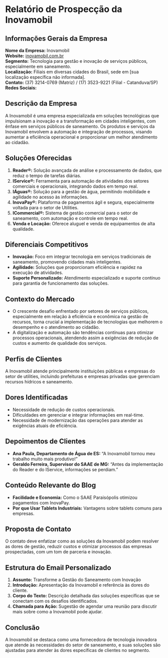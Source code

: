 # Relatório de Prospecção da Inovamobil

## Informações Gerais da Empresa

**Nome da Empresa:** Inovamobil  
**Website:** [inovamobil.com.br](http://www.inovamobil.com.br)  
**Segmento:** Tecnologia para gestão e inovação de serviços públicos, especialmente em saneamento.  
**Localização:** Filiais em diversas cidades do Brasil, sede em [sua localização específica não informada].  
**Contato:** (37) 3214-0769 (Matriz) / (17) 3523-9221 (Filial - Catanduva/SP)  
**Redes Sociais:** 

## Descrição da Empresa
A Inovamobil é uma empresa especializada em soluções tecnológicas que impulsionam a inovação e a transformação em cidades inteligentes, com ênfase em serviços públicos de saneamento. Os produtos e serviços da Inovamobil envolvem a automação e integração de processos, visando aumentar a eficiência operacional e proporcionar um melhor atendimento ao cidadão.

## Soluções Oferecidas
1. **Reader®:** Solução avançada de análise e processamento de dados, que reduz o tempo de tarefas diárias.
2. **IService®:** Ferramenta para automação de atividades dos setores comerciais e operacionais, integrando dados em tempo real.
3. **IÁguas®:** Solução para a gestão de água, permitindo mobilidade e agilidade no acesso às informações.
4. **InovaPay®:** Plataforma de pagamentos ágil e segura, especialmente voltada para o setor de Utilities.
5. **ICommercial®:** Sistema de gestão comercial para o setor de saneamento, com automação e controle em tempo real.
6. **Venda e Locação:** Oferece aluguel e venda de equipamentos de alta qualidade.

## Diferenciais Competitivos
- **Inovação:** Foco em integrar tecnologia em serviços tradicionais de saneamento, promovendo cidades mais inteligentes.
- **Agilidade:** Soluções que proporcionam eficiência e rapidez na execução de atividades.
- **Suporte Personalizado:** Atendimento especializado e suporte contínuo para garantia de funcionamento das soluções.

## Contexto do Mercado
- O crescente desafio enfrentado por setores de serviços públicos, especialmente em relação à eficiência e econômica na gestão de recursos, torna crucial a implementação de tecnologias que melhorem o desempenho e o atendimento ao cidadão.
- A digitalização e automação são tendências contínuas para otimizar processos operacionais, atendendo assim a exigências de redução de custos e aumento de qualidade dos serviços.

## Perfis de Clientes
A Inovamobil atende principalmente instituições públicas e empresas do setor de utilities, incluindo prefeituras e empresas privadas que gerenciam recursos hídricos e saneamento.

## Dores Identificadas
- Necessidade de redução de custos operacionais.
- Dificuldades em gerenciar e integrar informações em real-time.
- Necessidade de modernização das operações para atender as exigências atuais de eficiência.
  
## Depoimentos de Clientes
- **Ana Paula, Departamento de Água de ES:** “A Inovamobil tornou meu trabalho muito mais produtivo!”
- **Geraldo Ferreira, Supervisor do SAAE de MG:** “Antes da implementação do Reader e do IService, informações se perdiam.”
  
## Conteúdo Relevante do Blog
- **Facilidade e Economia:** Como o SAAE Paraisópolis otimizou pagamentos com InovaPay.
- **Por que Usar Tablets Industriais:** Vantagens sobre tablets comuns para empresas.
  
## Proposta de Contato
O contato deve enfatizar como as soluções da Inovamobil podem resolver as dores de gestão, reduzir custos e otimizar processos das empresas prospectadas, com um tom de parceria e inovação.

## Estrutura do Email Personalizado
1. **Assunto:** Transforme a Gestão do Saneamento com Inovação
2. **Introdução:** Apresentação da Inovamobil e referência às dores do cliente.
3. **Corpo do Texto:** Descrição detalhada das soluções específicas que se conectam com os desafios identificados.
4. **Chamada para Ação:** Sugestão de agendar uma reunião para discutir mais sobre como a Inovamobil pode ajudar.
  
## Conclusão
A Inovamobil se destaca como uma fornecedora de tecnologia inovadora que atende às necessidades do setor de saneamento, e suas soluções são ajustadas para atender às dores específicas de clientes no segmento.